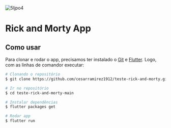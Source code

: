 ![5ljpo4](https://user-images.githubusercontent.com/34248728/131712209-9ada44c0-c8f0-4918-871f-615ecc127544.gif)
# Rick and Morty App

## Como usar

Para clonar e rodar o app, precisamos ter instalado o [Git](https://git-scm.com) e [Flutter](https://flutter.dev/docs/get-started/install). Logo, com as linhas de comandor executar:

```bash
# Clonando o repositório
$ git clone https://github.com/cesarramirez1912/teste-rick-and-morty.git

# Ir no repositório
$ cd teste-rick-and-morty-main

# Instalar dependências
$ flutter packages get

# Rodar app
$ flutter run
```
